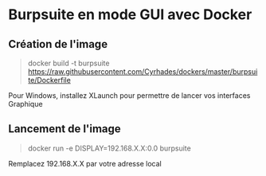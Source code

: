 # Burpsuite en mode GUI avec Docker

## Création de l'image 
> docker build -t burpsuite https://raw.githubusercontent.com/Cyrhades/dockers/master/burpsuite/Dockerfile

Pour Windows, installez XLaunch pour permettre de lancer vos interfaces Graphique


## Lancement de l'image
> docker run -e DISPLAY=192.168.X.X:0.0 burpsuite

Remplacez 192.168.X.X par votre adresse local
